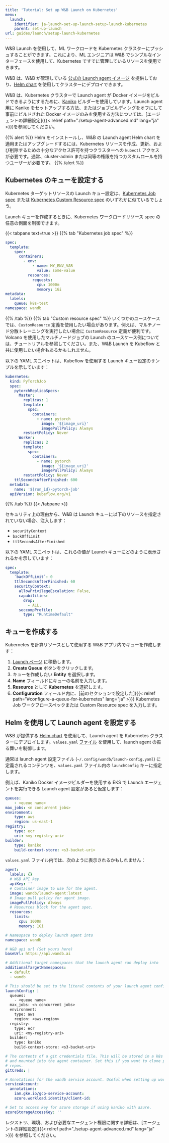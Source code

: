 ```yaml
---
title: 'Tutorial: Set up W&B Launch on Kubernetes'
menu:
  launch:
    identifier: ja-launch-set-up-launch-setup-launch-kubernetes
    parent: set-up-launch
url: guides/launch/setup-launch-kubernetes
---
```


W&B Launch を使用して、ML ワークロードを Kubernetes クラスターにプッシュすることができます。これにより、ML エンジニアは W&B でシンプルなインターフェースを使用して、Kubernetes ですでに管理しているリソースを使用できます。

W&B は、W&B が管理している [公式の Launch agent イメージ](https://hub.docker.com/r/wandb/launch-agent) を提供しており、[Helm chart](https://github.com/wandb/helm-charts/tree/main/charts/launch-agent) を使用してクラスターにデプロイできます。

W&B は、Kubernetes クラスターで Launch agent が Docker イメージをビルドできるようにするために、[Kaniko](https://github.com/GoogleContainerTools/kaniko) ビルダーを使用しています。Launch agent 用に Kaniko をセットアップする方法、またはジョブビルディングをオフにして事前にビルドされた Docker イメージのみを使用する方法については、[エージェントの詳細設定]({{< relref path="./setup-agent-advanced.md" lang="ja" >}})を参照してください。

{{% alert %}}
Helm をインストールし、W&B の Launch agent Helm chart を適用またはアップグレードするには、Kubernetes リソースを作成、更新、および削除するための十分なアクセス許可を持つクラスターへの `kubectl` アクセスが必要です。通常、cluster-admin または同等の権限を持つカスタムロールを持つユーザーが必要です。
{{% /alert %}}


## Kubernetes のキューを設定する

Kubernetes ターゲットリソースの Launch キュー設定は、[Kubernetes Job spec](https://kubernetes.io/docs/concepts/workloads/controllers/job/) または [Kubernetes Custom Resource spec](https://kubernetes.io/docs/concepts/extend-kubernetes/api-extension/custom-resources/) のいずれかに似ているでしょう。

Launch キューを作成するときに、Kubernetes ワークロードリソース spec の任意の側面を制御できます。

{{< tabpane text=true >}}
{{% tab "Kubernetes job spec" %}}
```yaml
spec:
  template:
    spec:
      containers:
        - env:
            - name: MY_ENV_VAR
              value: some-value
          resources:
            requests:
              cpu: 1000m
              memory: 1Gi
metadata:
  labels:
    queue: k8s-test
namespace: wandb
```
{{% /tab %}}
{{% tab "Custom resource spec" %}}
いくつかのユースケースでは、`CustomResource` 定義を使用したい場合があります。例えば、マルチノード分散トレーニングを実行したい場合に `CustomResource` 定義が便利です。Volcano を使用したマルチノードジョブの Launch のユースケース例については、チュートリアルを参照してください。また、W&B Launch を Kubeflow と共に使用したい場合もあるかもしれません。

以下の YAML スニペットは、Kubeflow を使用する Launch キュー設定のサンプルを示しています：

```yaml
kubernetes:
  kind: PyTorchJob
  spec:
    pytorchReplicaSpecs:
      Master:
        replicas: 1
        template:
          spec:
            containers:
              - name: pytorch
                image: '${image_uri}'
                imagePullPolicy: Always
        restartPolicy: Never
      Worker:
        replicas: 2
        template:
          spec:
            containers:
              - name: pytorch
                image: '${image_uri}'
                imagePullPolicy: Always
        restartPolicy: Never
    ttlSecondsAfterFinished: 600
  metadata:
    name: '${run_id}-pytorch-job'
  apiVersion: kubeflow.org/v1
```
{{% /tab %}}
{{< /tabpane >}}

セキュリティ上の理由から、W&B は Launch キューに以下のリソースを指定されていない場合、注入します：

- `securityContext`
- `backOffLimit`
- `ttlSecondsAfterFinished`

以下の YAML スニペットは、これらの値が Launch キューにどのように表示されるかを示しています：

```yaml title="example-spec.yaml"
spec:
  template:
    `backOffLimit`: 0
    ttlSecondsAfterFinished: 60
    securityContext:
      allowPrivilegeEscalation: False,
      capabilities:
        drop:
          - ALL,
      seccompProfile:
        type: "RuntimeDefault"
```

## キューを作成する

Kubernetes を計算リソースとして使用する W&B アプリ内でキューを作成します：

1. [Launch ページ](https://wandb.ai/launch) に移動します。
2. **Create Queue** ボタンをクリックします。
3. キューを作成したい **Entity** を選択します。
4. **Name** フィールドにキューの名前を入力します。
5. **Resource** として **Kubernetes** を選択します。
6. **Configuration** フィールド内に、[前のセクションで設定した]({{< relref path="#configure-a-queue-for-kubernetes" lang="ja" >}}) Kubernetes Job ワークフロースペックまたは Custom Resource spec を入力します。

## Helm を使用して Launch agent を設定する

W&B が提供する [Helm chart](https://github.com/wandb/helm-charts/tree/main/charts/launch-agent) を使用して、Launch agent を Kubernetes クラスターにデプロイします。`values.yaml` [ファイル](https://github.com/wandb/helm-charts/blob/main/charts/launch-agent/values.yaml) を使用して、launch agent の振る舞いを制御します。

通常は launch agent 設定ファイル (`~/.config/wandb/launch-config.yaml`) に定義されるコンテンツを、`values.yaml` ファイル内の `launchConfig` キーに指定します。

例えば、Kaniko Docker イメージビルダーを使用する EKS で Launch エージェントを実行できる Launch agent 設定があると仮定します：

```yaml title="launch-config.yaml"
queues:
	- <queue name>
max_jobs: <n concurrent jobs>
environment:
	type: aws
	region: us-east-1
registry:
	type: ecr
	uri: <my-registry-uri>
builder:
	type: kaniko
	build-context-store: <s3-bucket-uri>
```

`values.yaml` ファイル内では、次のように表示されるかもしれません：

```yaml title="values.yaml"
agent:
  labels: {}
  # W&B API key.
  apiKey: ''
  # Container image to use for the agent.
  image: wandb/launch-agent:latest
  # Image pull policy for agent image.
  imagePullPolicy: Always
  # Resources block for the agent spec.
  resources:
    limits:
      cpu: 1000m
      memory: 1Gi

# Namespace to deploy launch agent into
namespace: wandb

# W&B api url (Set yours here)
baseUrl: https://api.wandb.ai

# Additional target namespaces that the launch agent can deploy into
additionalTargetNamespaces:
  - default
  - wandb

# This should be set to the literal contents of your launch agent config.
launchConfig: |
  queues:
    - <queue name>
  max_jobs: <n concurrent jobs>
  environment:
    type: aws
    region: <aws-region>
  registry:
    type: ecr
    uri: <my-registry-uri>
  builder:
    type: kaniko
    build-context-store: <s3-bucket-uri>

# The contents of a git credentials file. This will be stored in a k8s secret
# and mounted into the agent container. Set this if you want to clone private
# repos.
gitCreds: |

# Annotations for the wandb service account. Useful when setting up workload identity on gcp.
serviceAccount:
  annotations:
    iam.gke.io/gcp-service-account:
    azure.workload.identity/client-id:

# Set to access key for azure storage if using kaniko with azure.
azureStorageAccessKey: ''
```

レジストリ、環境、および必要なエージェント権限に関する詳細は、[エージェントの詳細設定]({{< relref path="./setup-agent-advanced.md" lang="ja" >}}) を参照してください。